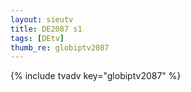 ```yaml
--- 
layout: sieutv
title: DE2087 s1
tags: [DEtv]
thumb_re: globiptv2087
---
```

{% include tvadv key="globiptv2087" %} 
